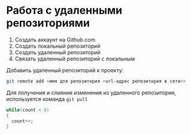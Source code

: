 # **Работа с удаленными репозиториями**

1. Создать аккаунт на Github.com
2. Создать локальный репозиторий
3. Создать удаленный репозиторий
4. Связать удаленный репозиторий с локальным

Добавить удаленный репозиторий к проекту:
```Bash
git remote add <имя для репозитория <url-адрес репозитория в сети>>
```
Для получения и слияния изменения из удаленного репозитория, используется команда `git pull`
```C#
while(count < 0)
{
  count++;
}
```
